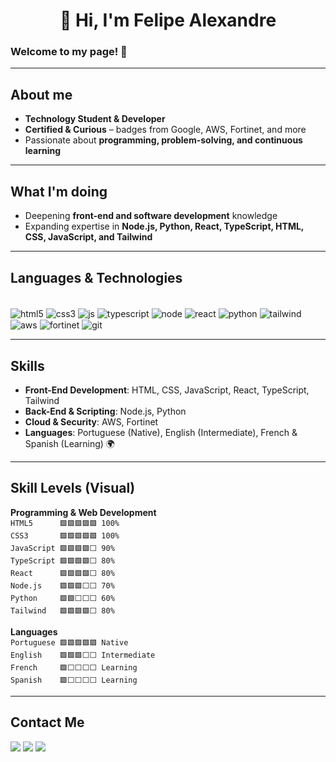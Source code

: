 # <center> 👋 Hi, I'm Felipe Alexandre</center>

### Welcome to my page! 👋

---

## About me

- **Technology Student & Developer**  
- **Certified & Curious** – badges from Google, AWS, Fortinet, and more  
- Passionate about **programming, problem-solving, and continuous learning**  

---

## What I'm doing

- Deepening **front-end and software development** knowledge  
- Expanding expertise in **Node.js, Python, React, TypeScript, HTML, CSS, JavaScript, and Tailwind**  

---

## Languages & Technologies

<div style="display: inline_block"><br/>
  <img align="center" alt="html5" src="https://img.shields.io/badge/HTML5-E34F26?style=for-the-badge&logo=html5&logoColor=white">
  <img align="center" alt="css3" src="https://img.shields.io/badge/CSS3-1572B6?style=for-the-badge&logo=css3&logoColor=white">
  <img align="center" alt="js" src="https://img.shields.io/badge/JavaScript-323330?style=for-the-badge&logo=javascript&logoColor=F7DF1E">
  <img align="center" alt="typescript" src="https://img.shields.io/badge/TypeScript-3178C6?style=for-the-badge&logo=typescript&logoColor=white">
  <img align="center" alt="node" src="https://img.shields.io/badge/Node.js-43853D?style=for-the-badge&logo=node.js&logoColor=white">
  <img align="center" alt="react" src="https://img.shields.io/badge/React-20232A?style=for-the-badge&logo=react&logoColor=61DAFB">
  <img align="center" alt="python" src="https://img.shields.io/badge/Python-14354C?style=for-the-badge&logo=python&logoColor=white">
  <img align="center" alt="tailwind" src="https://img.shields.io/badge/Tailwind_CSS-06B6D4?style=for-the-badge&logo=tailwind-css&logoColor=white">
  <img align="center" alt="aws" src="https://img.shields.io/badge/AWS-232F3E?style=for-the-badge&logo=amazon-aws&logoColor=FF9900">
  <img align="center" alt="fortinet" src="https://img.shields.io/badge/Fortinet-BA0C2F?style=for-the-badge&logo=fortinet&logoColor=white">
  <img align="center" alt="git" src="https://img.shields.io/badge/GIT-E44C30?style=for-the-badge&logo=git&logoColor=white">
</div>

---

## Skills

- **Front-End Development**: HTML, CSS, JavaScript, React, TypeScript, Tailwind  
- **Back-End & Scripting**: Node.js, Python  
- **Cloud & Security**: AWS, Fortinet  
- **Languages**: Portuguese (Native), English (Intermediate), French & Spanish (Learning) 🌍  

---

## Skill Levels (Visual)

**Programming & Web Development**  
`HTML5      🟩🟩🟩🟩🟩 100%`  
`CSS3       🟩🟩🟩🟩🟩 100%`  
`JavaScript 🟩🟩🟩🟩⬜ 90%`  
`TypeScript 🟩🟩🟩🟩⬜ 80%`  
`React      🟩🟩🟩🟩⬜ 80%`  
`Node.js    🟩🟩🟩⬜⬜ 70%`  
`Python     🟩🟩⬜⬜⬜ 60%`  
`Tailwind   🟩🟩🟩🟩⬜ 80%`  

**Languages**  
`Portuguese 🟩🟩🟩🟩🟩 Native`  
`English    🟩🟩🟩⬜⬜ Intermediate`  
`French     🟩⬜⬜⬜⬜ Learning`  
`Spanish    🟩⬜⬜⬜⬜ Learning`  

---

## Contact Me

<p align="left">
  <a href="https://www.linkedin.com/in/felipe-alexandre-7763b41a6"><img src="https://img.shields.io/badge/LinkedIn-0077B5?style=for-the-badge&logo=linkedin&logoColor=white"></a>
  <a href="https://www.credly.com/users/felipe-alexandre-dos-santos-assis/badges#credly"><img src="https://img.shields.io/badge/Certifications-4AB2F9?style=for-the-badge&logo=credly&logoColor=white"></a>
  <a href="https://www.twitch.tv/agonisingbasher"><img src="https://img.shields.io/badge/Twitch-9146FF?style=for-the-badge&logo=twitch&logoColor=white"></a> 
